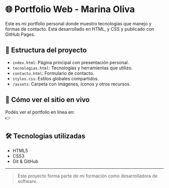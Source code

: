 # 🌐 Portfolio Web - Marina Oliva

Este es mi portfolio personal donde muestro tecnologías que manejo y formas de contacto. Está desarrollado en HTML, y CSS y publicado con GitHub Pages.

## 📁 Estructura del proyecto

- `index.html`: Página principal con presentación personal.
- `tecnologias.html`: Tecnologías y herramientas que utilizo.
- `contacto.html`: Formulario de contacto.
- `styles.css`: Estilos globales compartidos.
- `/assets`: Carpeta con imágenes, íconos y otros recursos.

## 🚀 Cómo ver el sitio en vivo

Podés ver el portfolio en línea en:  
👉 

## 🛠 Tecnologías utilizadas

- HTML5
- CSS3
- Git & GitHub
---

> Este proyecto forma parte de mi formación como desarrolladora de software.
